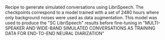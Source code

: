 Recipe to generate simulated conversations using LibriSpeech.
The checkpoints correspond to a model trained with a set of 2480 hours where only background noises were used as data augmentation.
This model was used to produce the "SC LibriSpeech" results before fine-tuning in "MULTI-SPEAKER AND WIDE-BAND SIMULATED CONVERSATIONS AS TRAINING DATA FOR END-TO-END NEURAL DIARIZATION"
